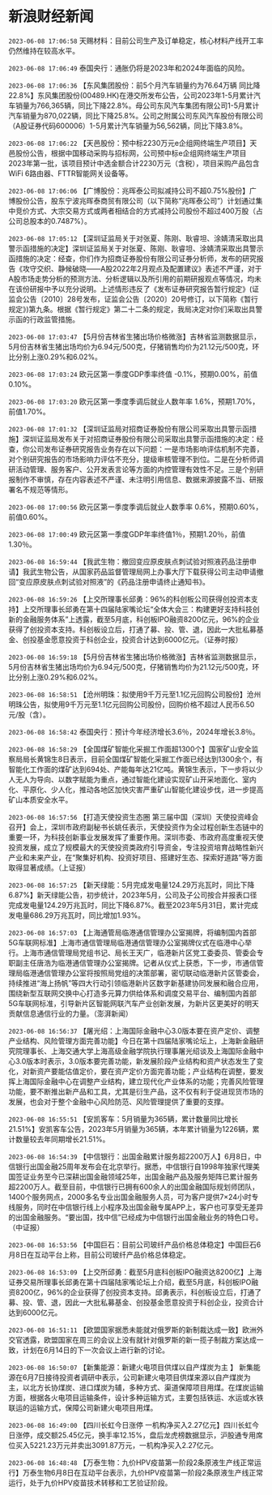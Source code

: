 # 新浪财经新闻
`2023-06-08 17:06:58` 天赐材料：目前公司生产及订单稳定，核心材料产线开工率仍然维持在较高水平。

`2023-06-08 17:06:49` 泰国央行：通胀仍将是2023年和2024年面临的风险。

`2023-06-08 17:06:36`   【东风集团股份：前5个月汽车销量约为76.64万辆 同比降22.8%】东风集团股份(00489.HK)在港交所发布公告，公司2023年1-5月累计汽车销量为766,365辆，同比下降22.8%。母公司东风汽车集团有限公司1-5月累计汽车销量为870,022辆，同比下降25.8%。公司之附属公司东风汽车股份有限公司（A股证券代码600006）1-5月累计汽车销量为56,562辆，同比下降3.8%。

`2023-06-08 17:06:22`   【天邑股份：预中标2230万元e企组网终端生产项目】天邑股份公告，根据中国移动采购与招标网，公司预中标e企组网终端生产项目2023年第一批，该项目预计中选金额合计2230万元（含税），项目采购产品包含WiFi 6路由器、FTTR智能网关设备等。

`2023-06-08 17:06:06`   【广博股份：兆晖泰公司拟减持公司不超0.75%股份】广博股份公告，股东宁波兆晖泰商贸有限公司（以下简称“兆晖泰公司”）计划通过集中竞价方式、大宗交易方式或两者相结合的方式减持公司股份不超过400万股（占公司总股本的0.7487%）。

`2023-06-08 17:05:12` 【深圳证监局关于对张夏、陈刚、耿睿坦、涂婧清采取出具警示函措施的决定】深圳证监局关于对张夏、陈刚、耿睿坦、涂婧清采取出具警示函措施的决定：经查，你们作为招商证券股份有限公司证券分析师，发布的研究报告《攻守交织、静候破晓——A股2022年2月观点及配置建议》表述不严谨，对于A股市场走势分析的预测方法、分析逻辑以及所引用的前期研报观点等情况，均未在该份研报中予以充分说明。上述情形违反了《发布证券研究报告暂行规定》(证监会公告〔2010〕28号发布，证监会公告〔2020〕20号修订，以下简称《暂行规定》)第九条。根据《暂行规定》第二十二条的规定，我局决定对你们采取出具警示函的行政监管措施。

`2023-06-08 17:03:47` 【5月份吉林省生猪出场价格微涨】吉林省监测数据显示，5月份吉林省生猪出场均价为6.94元/500克，仔猪销售均价为21.12元/500克，环比分别上涨0.29%和6.02%。

`2023-06-08 17:03:24` 欧元区第一季度GDP季率终值 -0.1%，预期0.00%，前值0.10%。

`2023-06-08 17:03:20` 欧元区第一季度季调后就业人数年率 1.6%，预期1.70%，前值1.70%。

`2023-06-08 17:01:32` 【深圳证监局对招商证券股份有限公司采取出具警示函措施】深圳证监局发布关于对招商证券股份有限公司采取出具警示函措施的决定：经查，你公司发布证券研究报告业务存在以下问题：一是市场影响评估机制不完善，对个别研究报告的市场影响力评估不充分，提级审核管理不到位。二是在分析师调研活动管理、服务客户、公开发表言论等方面的内控管理有效性不足。三是个别研报制作不审慎，存在内容表述不严谨、未注明引用信息、数据来源披露不当、研报署名不规范等情形。

`2023-06-08 17:00:56` 欧元区第一季度季调后就业人数季率 0.6%，预期0.60%，前值0.60%。

`2023-06-08 17:00:49` 欧元区第一季度GDP年率终值1％，预期1.20％，前值1.30％。

`2023-06-08 16:59:44` 【我武生物：撤回变应原皮肤点刺试验对照液药品注册申请】我武生物公告，从国家药品监督管理局网上办事大厅下载获得公司主动申请撤回“变应原皮肤点刺试验对照液”的《药品注册申请终止通知书》。

`2023-06-08 16:59:26` 【上交所理事长邱勇：96%的科创板公司获得创投资本支持】上交所理事长邱勇在第十四届陆家嘴论坛“全体大会三：构建更好支持科技创新的金融服务体系”上透露，截至5月底，科创板IPO融资8200亿元，96%的企业获得了创投资本支持。科创板设立后，打通了募、投、管、退，因此一大批私募基金、创投基金愿意投资于科创企业，投资合计达到6000亿元。（证券时报）

`2023-06-08 16:59:18` 【5月份吉林省生猪出场价格微涨】吉林省监测数据显示，5月份吉林省生猪出场均价为6.94元/500克，仔猪销售均价为21.12元/500克，环比分别上涨0.29%和6.02%。

`2023-06-08 16:58:51` 【沧州明珠：拟使用9千万元至1.1亿元回购公司股份】沧州明珠公告，拟使用9千万元至1.1亿元回购公司股份，回购价格不超过人民币6.50元/股（含）。

`2023-06-08 16:58:42` 泰国央行：预计今年经济增长3.6％，2024年增长3.8％。

`2023-06-08 16:58:29` 【全国煤矿智能化采掘工作面超1300个】国家矿山安全监察局局长黄锦生8日表示，目前全国煤矿智能化采掘工作面已经达到1300余个，有智能化工作面的煤矿达到694处、产能每年达21亿吨。黄锦生表示，下一步将以少人无人为导向、以数字赋能为重点，通过智能化建设实现矿山开采地面化、室内化、平原化、少人化，推动各地区加快灾害严重矿山智能化建设步伐，进一步提高矿山本质安全水平。

`2023-06-08 16:57:56` 【打造天使投资生态圈 第三届中国（深圳）天使投资峰会召开】会上，深圳市政府副秘书长姚任表示，天使投资作为全过程创新生态链中的重要一环，为科技创新事业发展发挥了重要作用。深圳市委、市政府高度重视天使投资发展，成立了规模最大的天使投资类政府引导资金，专注投资培育战略性新兴产业和未来产业，在“聚集好机构、投资好项目、搭建好生态、探索好道路”等方面取得显著成绩。（上证报）

`2023-06-08 16:57:25` 【新天绿能：5月完成发电量124.29万兆瓦时，同比下降6.87%】新天绿能公告，初步统计，2023年5月，公司及子公司按合并报表口径完成发电量124.29万兆瓦时，同比下降6.87%。截至2023年5月31日，累计完成发电量686.29万兆瓦时，同比增加1.93%。

`2023-06-08 16:57:03` 【上海通管局临港通信管理办公室揭牌，将编制国内首部5G车联网标准】上海市通信管理局临港通信管理办公室揭牌仪式在临港中心举行。上海市通信管理局党组书记、局长王天广，临港新片区党工委委员、管委会专职副主任唐浩为临港通信管理办公室揭牌。记者从仪式上获悉，下一步，市通信管理局临港通信管理办公室将按照局党组的决策部署，密切联动临港新片区管委会，持续推进“海上扬帆”等四大行动引领临港新片区数字新基建协同发展和融合应用，围绕新型互联网交换中心打造多元算力供给体系和调度交易平台、编制国内首部5G车联网标准，引导新片区智能网联汽车产业创新发展，为新片区更美好的明天贡献信息通信行业的力量。（澎湃新闻）

`2023-06-08 16:56:37` 【屠光绍：上海国际金融中心3.0版本要在资产定价、调整产业结构、风险管理方面完善功能】今日在第十四届陆家嘴论坛上，上海新金融研究院理事长、上海交通大学上海高级金融学院执行理事屠光绍谈及上海国际金融中心3.0版本时表示，3.0版本要完善功能，新发展阶段产业结构和资产状态发生了变化，对新资产要能估值定价，要在资产定价方面完善功能；产业结构在调整，要发挥上海国际金融中心在调整产业结构，建立现代化产业体系的功能；完善风险管理功能，要不断推出新产品和工具，尤其是衍生产品，这不仅有利于促进现货市场的发展，也会对于整个金融中心风险防范、风险管理提供了重要的支撑。

`2023-06-08 16:55:51` 【安凯客车：5月销量为365辆，累计数量同比增长21.51%】安凯客车公告，2023年5月销量为365辆，本年累计销量为1226辆，累计数量较去年同期增长21.51%。

`2023-06-08 16:54:39` 【中信银行：出国金融累计服务超2200万人】6月8日，中信银行出国金融25周年发布会在北京举行。据悉，中信银行自1998年独家代理美国签证业务至今已深耕出国金融领域25年，出国金融产品及服务矩阵已累计服务超2200万人。截至目前，中信银行已拥有600余人的出国金融国际规划师团队，1400个服务网点，2000多名专业出国金融服务人员，可为客户提供7×24小时专线服务，同时在中信银行线上小程序及出国金融专属APP上，客户也可享受无差异的出国金融服务。“要出国，找中信”已经成为中信银行出国金融业务的特色口号。（中证报）

`2023-06-08 16:53:56` 【中国巨石：目前公司玻纤产品价格总体稳定】中国巨石6月8日在互动平台上称，目前公司玻纤产品价格总体稳定。

`2023-06-08 16:53:09` 【上交所邱勇：截至5月底科创板IPO融资达8200亿】上海证券交易所理事长邱勇在第十四届陆家嘴论坛上介绍，截至5月底，科创板IPO融资8200亿，96%的企业获得了创投资本支持。邱勇表示，科创板设立后，打通了募、投、管、退，因此一大批私募基金、创投基金愿意投资于科创企业，投资合计达到6000亿元。

`2023-06-08 16:51:11` 【欧盟国家据悉未能就对俄罗斯的新制裁达成一致】欧洲外交官透露，欧盟国家在周三的会议上没有就针对俄罗斯的新一揽子制裁方案达成一致，计划在6月14日的下一次会议上进行新的讨论。

`2023-06-08 16:50:07` 【新集能源：新建火电项目供煤以自产煤炭为主 】 新集能源在6月7日接待投资者调研中表示，公司新建火电项目供煤来源以自产煤炭为主，以北方长协煤炭、进口煤炭为辅，多种方式、渠道保障项目用煤。在煤炭运输方面，根据各火电项目运输条件，设计多种运输方式，主要包括铁运、水运或水铁联运的运输方式，保障公司新建火电项目用煤。

`2023-06-08 16:49:00` 【四川长虹今日涨停 一机构净买入2.27亿元】四川长虹今日涨停，成交额25.45亿元，换手率12.15%，盘后龙虎榜数据显示，沪股通专用席位买入5221.23万元并卖出3091.87万元，一机构净买入2.27亿元。

`2023-06-08 16:48:48` 【万泰生物：九价HPV疫苗第一阶段2条原液生产线正常运行】万泰生物6月8日在互动平台表示，九价HPV疫苗第一阶段2条原液生产线正常运行，处于九价HPV疫苗技术转移和工艺验证阶段。

